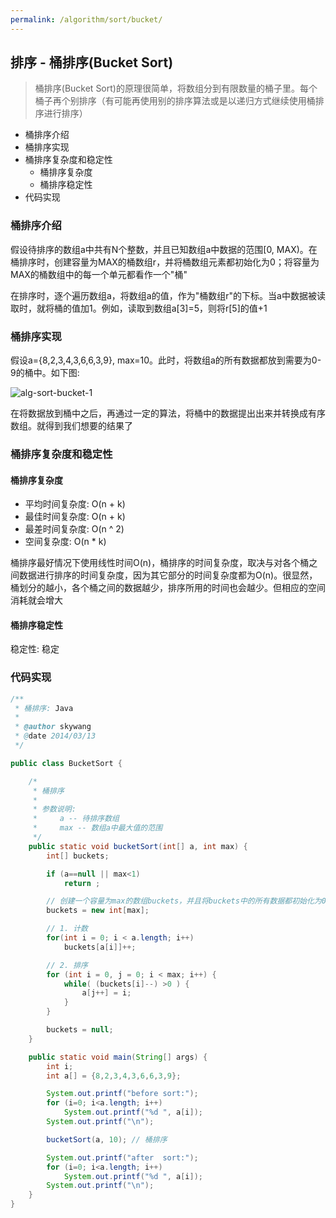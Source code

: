 ```yaml
---
permalink: /algorithm/sort/bucket/
---
```


## 排序 - 桶排序(Bucket Sort)

> 桶排序(Bucket Sort)的原理很简单，将数组分到有限数量的桶子里。每个桶子再个别排序（有可能再使用别的排序算法或是以递归方式继续使用桶排序进行排序）

* 桶排序介绍
* 桶排序实现
* 桶排序复杂度和稳定性
    * 桶排序复杂度
    * 桶排序稳定性
* 代码实现

### 桶排序介绍

假设待排序的数组a中共有N个整数，并且已知数组a中数据的范围[0, MAX)。在桶排序时，创建容量为MAX的桶数组r，并将桶数组元素都初始化为0；将容量为MAX的桶数组中的每一个单元都看作一个"桶"

在排序时，逐个遍历数组a，将数组a的值，作为"桶数组r"的下标。当a中数据被读取时，就将桶的值加1。例如，读取到数组a[3]=5，则将r[5]的值+1

### 桶排序实现

假设a={8,2,3,4,3,6,6,3,9}, max=10。此时，将数组a的所有数据都放到需要为0-9的桶中。如下图:

![alg-sort-bucket-1](/knowledge/assets/images/algorithm/sort/bucket/alg-sort-bucket-1.jpg)

在将数据放到桶中之后，再通过一定的算法，将桶中的数据提出出来并转换成有序数组。就得到我们想要的结果了

### 桶排序复杂度和稳定性

#### 桶排序复杂度

* 平均时间复杂度: O(n + k)
* 最佳时间复杂度: O(n + k)
* 最差时间复杂度: O(n ^ 2)
* 空间复杂度: O(n * k)

桶排序最好情况下使用线性时间O(n)，桶排序的时间复杂度，取决与对各个桶之间数据进行排序的时间复杂度，因为其它部分的时间复杂度都为O(n)。很显然，桶划分的越小，各个桶之间的数据越少，排序所用的时间也会越少。但相应的空间消耗就会增大

#### 桶排序稳定性

稳定性: 稳定

### 代码实现

```java
/**
 * 桶排序: Java
 *
 * @author skywang
 * @date 2014/03/13
 */

public class BucketSort {

    /*
     * 桶排序
     *
     * 参数说明: 
     *     a -- 待排序数组
     *     max -- 数组a中最大值的范围
     */
    public static void bucketSort(int[] a, int max) {
        int[] buckets;

        if (a==null || max<1)
            return ;

        // 创建一个容量为max的数组buckets，并且将buckets中的所有数据都初始化为0。
        buckets = new int[max];

        // 1. 计数
        for(int i = 0; i < a.length; i++) 
            buckets[a[i]]++; 

        // 2. 排序
        for (int i = 0, j = 0; i < max; i++) {
            while( (buckets[i]--) >0 ) {
                a[j++] = i;
            }
        }

        buckets = null;
    }

    public static void main(String[] args) {
        int i;
        int a[] = {8,2,3,4,3,6,6,3,9};

        System.out.printf("before sort:");
        for (i=0; i<a.length; i++)
            System.out.printf("%d ", a[i]);
        System.out.printf("\n");

        bucketSort(a, 10); // 桶排序

        System.out.printf("after  sort:");
        for (i=0; i<a.length; i++)
            System.out.printf("%d ", a[i]);
        System.out.printf("\n");
    }
}
```

